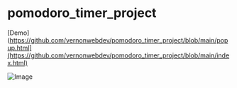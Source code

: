 # pomodoro_timer_project

[Demo](https://github.com/vernonwebdev/pomodoro_timer_project/blob/main/popup.html](https://github.com/vernonwebdev/pomodoro_timer_project/blob/main/index.html)

![Image](https://github.com/user-attachments/assets/53b28a24-b2e1-47a7-8d01-c814d38cbbf6)
